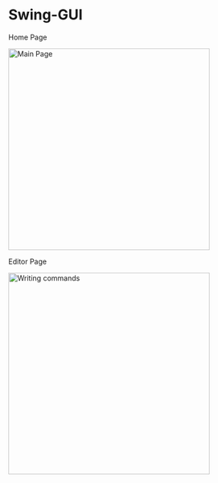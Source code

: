 # Swing-GUI

Home Page

<img src="http://s17.postimg.org/xouf1wv8v/two.png" alt="Main Page" width="400" height="400"/>

Editor Page

<img src="http://s22.postimg.org/v6c62kkw1/one.png" alt="Writing commands" width="400" height="400"/>
